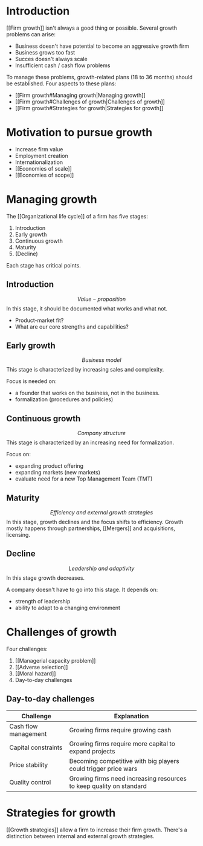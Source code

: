 # Introduction
[[Firm growth]] isn't always a good thing or possible. Several growth problems can arise:
- Business doesn't have potential to become an aggressive growth firm
- Business grows too fast
- Succes doesn't always scale
- Insufficient cash / cash flow problems

To manage these problems, growth-related plans (18 to 36 months) should be established. Four aspects to these plans:
- [[Firm growth#Managing growth|Managing growth]]
- [[Firm growth#Challenges of growth|Challenges of growth]]
- [[Firm growth#Strategies for growth|Strategies for growth]]
# Motivation to pursue growth
- Increase firm value
- Employment creation
- Internationalization
- [[Economies of scale]]
- [[Economies of scope]]
# Managing growth
The [[Organizational life cycle]] of a firm has five stages:
1. Introduction
2. Early growth
3. Continuous growth
4. Maturity
5. (Decline)

Each stage has critical points.
## Introduction
$$ Value-proposition $$ 
In this stage, it should be documented what works and what not.
- Product-market fit?
- What are our core strengths and capabilities?
## Early growth
$$ Business \: model $$
This stage is characterized by increasing sales and complexity.

Focus is needed on:
- a founder that works on the business, not in the business.
- formalization (procedures and policies)
## Continuous growth
$$ Company \: structure $$
This stage is characterized by an increasing need for formalization.

Focus on:
- expanding product offering
- expanding markets (new markets)
- evaluate need for a new Top Management Team (TMT)
## Maturity
$$ Efficiency \: and \: external \: growth \: strategies $$
In this stage, growth declines and the focus shifts to efficiency. Growth mostly happens through partnerships, [[Mergers]] and acquisitions, licensing.
## Decline
$$ Leadership \: and \: adaptivity $$
In this stage growth decreases.

A company doesn't have to go into this stage. It depends on:
- strength of leadership
- ability to adapt to a changing environment
# Challenges of growth
Four challenges:
1. [[Managerial capacity problem]]
2. [[Adverse selection]]
3. [[Moral hazard]]
4. Day-to-day challenges
## Day-to-day challenges
| Challenge | Explanation |
| ---- | ---- |
| Cash flow management | Growing firms require growing cash |
| Capital constraints | Growing firms require more capital to expand projects |
| Price stability | Becoming competitive with big players could trigger price wars |
| Quality control | Growing firms need increasing resources to keep quality on standard |
# Strategies for growth
[[Growth strategies]] allow a firm to increase their firm growth. There's a distinction between internal and external growth strategies.